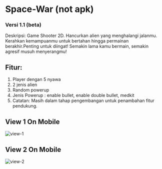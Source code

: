 # Space-War (not apk)
### Versi 1.1 (beta)

Deskripsi: Game Shooter 2D. Hancurkan alien yang menghalangi jalanmu. Kerahkan kemampuanmu untuk bertahan hingga permainan berakhir.Penting untuk diingat! Semakin lama kamu bermain, semakin agresif musuh menyerangmu!

## Fitur:

1. Player dengan 5 nyawa
1. 2 jenis alien
1. Random powerup
1. Jenis Powerup : enable bullet, enable double bullet, medkit
1. Catatan: Masih dalam tahap pengembangan untuk penambahan fitur pendukung.

## View 1 On Mobile
![view-1](https://github.com/InitialH14/Space-War---2D-Shooter/assets/137972935/742686f7-5285-427b-8933-4c1fdc122eed)

## View 2 On Mobile
![view-2](https://github.com/InitialH14/Space-War---2D-Shooter/assets/137972935/8d74634a-e8c0-474d-958b-fde23ca2aecb)

